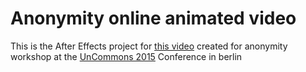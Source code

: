 # Anonymity online animated video
This is the After Effects project for [this video](https://vimeo.com/143390026) created for anonymity workshop at the [UnCommons 2015](http://berlinergazette.de/uncommons/) Conference in berlin
